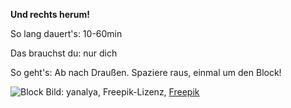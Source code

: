 **Und rechts herum!**

So lang dauert's: 10-60min

Das brauchst du: nur dich

So geht's: Ab nach Draußen. Spaziere raus, einmal um den Block!

![Block](https://image.freepik.com/fotos-kostenlos/sport-spazieren-morgens_1163-2914.jpg)
Bild: yanalya, Freepik-Lizenz, [Freepik](https://de.freepik.com/fotos-kostenlos/sport-spazieren-morgens_1281953.htm#page=1&query=Spazieren&position=42)
